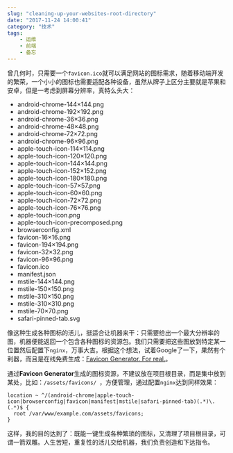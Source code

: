 ```yaml
---
slug: "cleaning-up-your-websites-root-directory"
date: "2017-11-24 14:00:41"
category: "技术"
tags:
    - 运维
    - 前端
    - 备忘
---
```

曾几何时，只需要一个`favicon.ico`就可以满足网站的图标需求，随着移动端开发的繁荣，一个小小的图标也需要适配各种设备，虽然从牌子上区分主要就是苹果和安卓，但是一考虑到屏幕分辨率，真特么头大：

- android-chrome-144×144.png
- android-chrome-192×192.png
- android-chrome-36×36.png
- android-chrome-48×48.png
- android-chrome-72×72.png
- android-chrome-96×96.png
- apple-touch-icon-114×114.png
- apple-touch-icon-120×120.png
- apple-touch-icon-144×144.png
- apple-touch-icon-152×152.png
- apple-touch-icon-180×180.png
- apple-touch-icon-57×57.png
- apple-touch-icon-60×60.png
- apple-touch-icon-72×72.png
- apple-touch-icon-76×76.png
- apple-touch-icon.png
- apple-touch-icon-precomposed.png
- browserconfig.xml
- favicon-16×16.png
- favicon-194×194.png
- favicon-32×32.png
- favicon-96×96.png
- favicon.ico
- manifest.json
- mstile-144×144.png
- mstile-150×150.png
- mstile-310×150.png
- mstile-310×310.png
- mstile-70×70.png
- safari-pinned-tab.svg

像这种生成各种图标的活儿，挺适合让机器来干：只需要给出一个最大分辨率的图，机器便能返回一个包含各种图标的资源包。我们只需要把这些图放到特定某一位置然后配置下`nginx`，万事大吉。根据这个想法，试着Google了一下，果然有个利器，而且是在线免费生成：[Favicon Generator. For real.](http://realfavicongenerator.net/)。

通过**Favicon Generator**生成的图标资源，不建议放在项目根目录，而是集中放到某处，比如：`/assets/favicons/ `，方便管理，通过配置`nginx`达到同样效果：

``` nginx
location ~ ^/(android-chrome|apple-touch-icon|browserconfig|favicon|manifest|mstile|safari-pinned-tab)(.*)\.(.*)$ {
  root /var/www/example.com/assets/favicons;
}
```
这样，我的目的达到了：既能一键生成各种繁琐的图标，又清理了项目根目录，可谓一箭双雕。人生苦短，重复性的活儿交给机器，我们负责创造和下达指令。